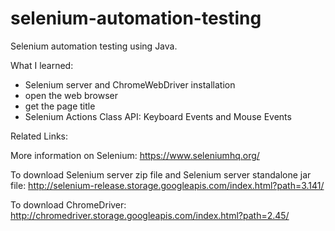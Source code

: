 # selenium-automation-testing

Selenium automation testing using Java.

What I learned:
- Selenium server and ChromeWebDriver installation
- open the web browser
- get the page title
- Selenium Actions Class API: Keyboard Events and Mouse Events

Related Links:

More information on Selenium: https://www.seleniumhq.org/

To download Selenium server zip file and Selenium server standalone jar file: http://selenium-release.storage.googleapis.com/index.html?path=3.141/

To download ChromeDriver: http://chromedriver.storage.googleapis.com/index.html?path=2.45/




